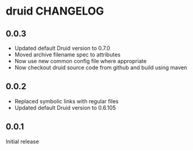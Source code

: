 druid CHANGELOG
===============

0.0.3
-----
* Updated default Druid version to 0.7.0
* Moved archive filename spec to attributes
* Now use new common config file where appropriate
* Now checkout druid source code from github and build using maven

0.0.2
-----
* Replaced symbolic links with regular files
* Updated default Druid version to 0.6.105

0.0.1
-----
Initial release


